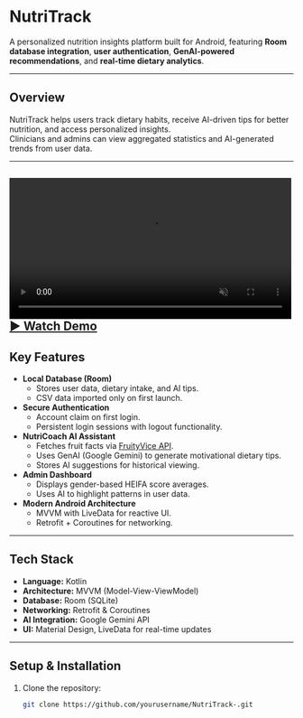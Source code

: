 
# NutriTrack 

A personalized nutrition insights platform built for Android, featuring **Room database integration**, **user authentication**, **GenAI-powered recommendations**, and **real-time dietary analytics**.

---

## Overview
NutriTrack helps users track dietary habits, receive AI-driven tips for better nutrition, and access personalized insights.  
Clinicians and admins can view aggregated statistics and AI-generated trends from user data.

---

<video src="https://i.imgur.com/na6J8aL.mp4" autoplay loop muted playsinline width="500"></video>
[▶ Watch Demo](https://i.imgur.com/na6J8aL.mp4)
---

## Key Features
- **Local Database (Room)**
  - Stores user data, dietary intake, and AI tips.
  - CSV data imported only on first launch.
- **Secure Authentication**
  - Account claim on first login.
  - Persistent login sessions with logout functionality.
- **NutriCoach AI Assistant**
  - Fetches fruit facts via [FruityVice API](https://www.fruityvice.com/).
  - Uses GenAI (Google Gemini) to generate motivational dietary tips.
  - Stores AI suggestions for historical viewing.
- **Admin Dashboard**
  - Displays gender-based HEIFA score averages.
  - Uses AI to highlight patterns in user data.
- **Modern Android Architecture**
  - MVVM with LiveData for reactive UI.
  - Retrofit + Coroutines for networking.

---

## Tech Stack
- **Language:** Kotlin  
- **Architecture:** MVVM (Model-View-ViewModel)  
- **Database:** Room (SQLite)  
- **Networking:** Retrofit & Coroutines  
- **AI Integration:** Google Gemini API  
- **UI:** Material Design, LiveData for real-time updates  

---

## Setup & Installation
1. Clone the repository:
   ```bash
   git clone https://github.com/yourusername/NutriTrack-.git
